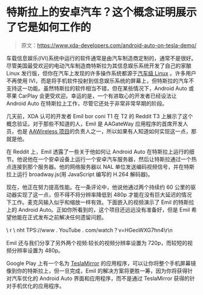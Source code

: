 # 特斯拉上的安卓汽车？这个概念证明展示了它是如何工作的

> 原文：<https://www.xda-developers.com/android-auto-on-tesla-demo/>

车载信息娱乐(IVI)系统中运行的软件通常是由汽车制造商定制的，通常不是很好。尽管美国最受欢迎的电动汽车制造商特斯拉为其信息娱乐系统开发了自己的家酿 Linux 发行版，但你在汽车上发现的许多操作系统都源于[汽车级 Linux](https://www.automotivelinux.org/) 。许多用户不再使用 IVI，而是将手机软件投射到信息娱乐系统的屏幕上，但特斯拉的汽车不支持这一功能。虽然特斯拉的软件相当不错，但在某些情况下，Android Auto 或苹果 CarPlay 会更受欢迎。幸运的是，一个有进取心的开发者已经设法让 Android Auto 在特斯拉上工作，尽管它还处于非常非常早期的阶段。

几天前，XDA 认可的开发者 Emil bor coni T1 在 T2 的 Reddit T3 上展示了这个概念验证。对于那些不知道的人，Emil 是 AAGateWay 应用程序的首席开发人员，也是 [AAWireless 项目](https://www.xda-developers.com/aawireless-dongle-enable-wireless-android-auto-wired-head-units/)的负责人之一，所以如果有人知道如何实现这一点，那就是他。

在 Reddit 上，Emil 透露了一些关于他如何让 Android Auto 在特斯拉上运行的细节。他说他在一个安卓设备上运行一个安卓汽车服务器，然后让特斯拉通过一个热点连接到那个服务器。他的网络服务器以 NAL 单位发送编码视频信号，并在特斯拉上运行 broadway.js(用 JavaScript 编写的 H.264 解码器)。

现在，他正在努力提高性能。在一条评论中，他说他通过两个持续约 60 公里的驱动器实现了这一点，但不得不将分辨率降低到 480p 才能在没有巨大延迟的情况下工作。麦克风输入似乎和缩放一样有效。下面嵌入的视频演示了 Emil 的特斯拉上的 Android Auto。正如你所看到的，这个项目还远远没有准备好，但是 Emil 希望他能在正式发布之前解决任何遗留问题。

\ r \ nht TPS://www . YouTube . com/watch？v=HGeoWXG7hn4\r\n

Emil 还与我们分享了另外两个视频:较长的视频分辨率设置为 720p，而较短的视频分辨率设置为 480p。

Google Play 上有一个名为 [TeslaMirror](https://play.google.com/store/apps/details?id=com.hustmobile.teslamirror) 的应用程序，可以让你将整个手机屏幕镜像到你的特斯拉上，但一旦完成，Emil 的解决方案将更胜一筹，因为你将获得针对汽车优化的 Android Auto 界面和应用程序，而不是通过 TeslaMirror 获得的针对手机优化的应用程序。